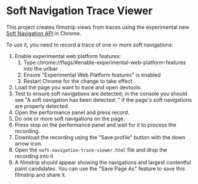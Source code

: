 # Soft Navigation Trace Viewer

This project creates filmstrip views from traces using the experimental new [Soft Navigation API](https://developer.chrome.com/docs/web-platform/soft-navigations-experiment) in Chrome.

To use it, you need to record a trace of one or more soft navigations:
1. Enable experimental web platform features:
   1. Type chrome://flags/#enable-experimental-web-platform-features into the urlbar
   2. Ensure "Experimental Web Platform features" is enabled
   3. Restart Chrome for the change to take effect
2. Load the page you want to trace and open devtools.
3. Test to ensure soft navigations are detected; in the console you should see "A soft navigation has been detected: <url>" if the page's soft navigations are properly detected.
4. Open the performance panel and press record.
5. Do one or more soft navigations on the page.
6. Press stop on the performance panel and wait for it to process the recording.
7. Download the recording using the "Save profile" button with the down arrow icon.
8. Open the `soft-navigation-trace-viewer.html` file and drop the recording into it
9. A filmstrip should appear showing the navigations and largest contentful paint candidates. You can use the "Save Page As" feature to save this filmstrip and share it.

